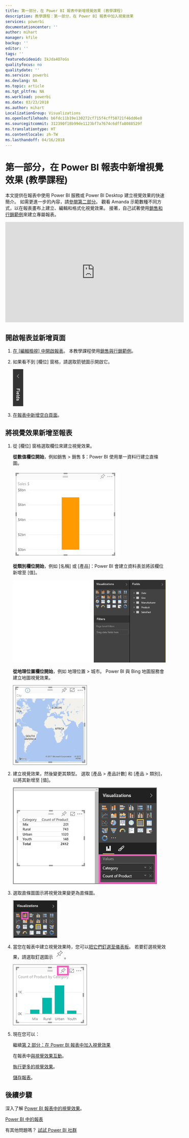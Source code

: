 ```yaml
---
title: 第一部分，在 Power BI 報表中新增視覺效果 (教學課程)
description: 教學課程：第一部分，在 Power BI 報表中加入視覺效果
services: powerbi
documentationcenter: ''
author: mihart
manager: kfile
backup: ''
editor: ''
tags: ''
featuredvideoid: IkJda4O7oGs
qualityfocus: no
qualitydate: ''
ms.service: powerbi
ms.devlang: NA
ms.topic: article
ms.tgt_pltfrm: NA
ms.workload: powerbi
ms.date: 03/23/2018
ms.author: mihart
LocalizationGroup: Visualizations
ms.openlocfilehash: b6fdc11b19e130272cf715f4cff58721f46dd6e8
ms.sourcegitcommit: 312390f18b99de1123bf7a7674c6dffa8088529f
ms.translationtype: HT
ms.contentlocale: zh-TW
ms.lasthandoff: 04/16/2018
---
```

# <a name="part-i-add-visualizations-to-a-power-bi-report-tutorial"></a>第一部分，在 Power BI 報表中新增視覺效果 (教學課程)
本文提供在報表中使用 Power BI 服務或 Power BI Desktop 建立視覺效果的快速簡介。  如需更進一步的內容，請[參閱第二部分](power-bi-report-add-visualizations-ii.md)。 觀看 Amanda 示範數種不同方式，以在報表畫布上建立、編輯和格式化視覺效果。 接著，自己試著使用[銷售和行銷範例](sample-datasets.md)來建立專屬報表。

<iframe width="560" height="315" src="https://www.youtube.com/embed/IkJda4O7oGs" frameborder="0" allowfullscreen></iframe>


## <a name="open-a-report-and-add-a-new-page"></a>開啟報表並新增頁面
1. [在 [編輯檢視] 中開啟報表](service-reading-view-and-editing-view.md)。 本教學課程使用[銷售與行銷範例](sample-datasets.md)。
2. 如果看不到 [欄位] 窗格，請選取箭號圖示開啟它。 
   
   ![](media/power-bi-report-add-visualizations-i/pbi_nancy_fieldsfiltersarrow.png)
3. [在報表中新增空白頁面](power-bi-report-add-page.md)。

## <a name="add-visualizations-to-the-report"></a>將視覺效果新增至報表
1. 從 [欄位]  窗格選取欄位來建立視覺效果。  
   
   **從數值欄位開始**，例如銷售 > 銷售 $：Power BI 使用單一資料行建立直條圖。
   
   ![](media/power-bi-report-add-visualizations-i/pbi_onecolchart.png)
   
   **從類別欄位開始**，例如 [名稱] 或 [產品]：Power BI 會建立資料表並將該欄位新增至 [值]。
   
   ![](media/power-bi-report-add-visualizations-i/pbi_agif_createchart3.gif)
   
   **從地理位置欄位開始**，例如 地理位置 > 城市。 Power BI 與 Bing 地圖服務會建立地圖視覺效果。
   
   ![](media/power-bi-report-add-visualizations-i/power-bi-map.png)
2. 建立視覺效果，然後變更其類型。 選取 [產品 > 產品計數] 和 [產品 > 類別]，以將其新增至 [值]。
   
   ![](media/power-bi-report-add-visualizations-i/part1table1.png)
3. 選取直條圖圖示將視覺效果變更為直條圖。
   
   ![](media/power-bi-report-add-visualizations-i/part1converttocolumn.png)
4. 當您在報表中建立視覺效果時，您可以[把它們釘選至儀表板](service-dashboard-pin-tile-from-report.md)。 若要釘選視覺效果，請選取釘選圖示 ![](media/power-bi-report-add-visualizations-i/pinnooutline.png)。
   
   ![](media/power-bi-report-add-visualizations-i/part1pin1.png)
5. 現在您可以：
   
   繼續[第 2 部分：在 Power BI 報表中加入視覺效果](power-bi-report-add-visualizations-ii.md)
   
   在報表中[與視覺效果互動](service-reading-view-and-editing-view.md)。
   
   [執行更多的視覺效果](power-bi-report-visualizations.md)。
   
   [儲存報表](service-report-save.md)。

## <a name="next-steps"></a>後續步驟
深入了解 [Power BI 報表中的視覺效果](power-bi-report-visualizations.md)。

[Power BI 中的報表](service-reports.md)

有其他問題嗎？ [試試 Power BI 社群](http://community.powerbi.com/)


